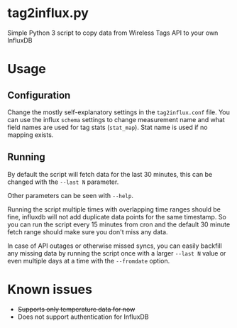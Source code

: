 # tag2influx.py
Simple Python 3 script to copy data from Wireless Tags API to your own InfluxDB

# Usage
## Configuration
Change the mostly self-explanatory settings in the `tag2influx.conf` file. You can use the influx `schema` settings to change measurement name and what field names are used for tag stats (`stat_map`). Stat name is used if no mapping exists.

## Running
By default the script will fetch data for the last 30 minutes, this can be changed with the `--last N` parameter.

Other parameters can be seen with `--help`.

Running the script multiple times with overlapping time ranges should be fine, influxdb will not add duplicate data points for the same timestamp. So you can run the script every 15 minutes from cron and the default 30 minute fetch range should make sure you don't miss any data.

In case of API outages or otherwise missed syncs, you can easily backfill any missing data by running the script once with a larger `--last N` value or even multiple days at a time with the `--fromdate` option.

# Known issues
- ~~Supports only temperature data for now~~
- Does not support authentication for InfluxDB
